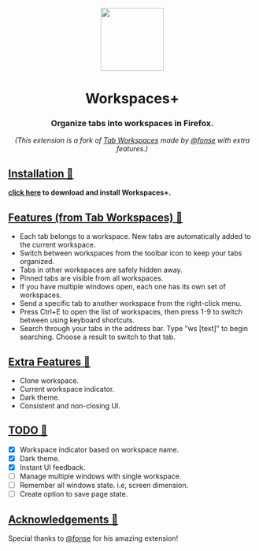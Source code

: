 <p align="center">
    <img width="128" src="https://raw.githubusercontent.com/jahangir1x/workspaces-plus/master/icons/container-site.svg" />
</p>

<h1 align="center">Workspaces+</h1>
<h3 align="center">Organize tabs into workspaces in Firefox.</h3>

<p align="center"><i>(This extension is a fork of <a href="https://addons.mozilla.org/en-US/firefox/addon/tab-workspaces/">Tab Workspaces</a> made by <a href="https://github.com/fonse">@fonse</a> with extra features.)</i></p>

<a href="#Features"><h2>Installation 🔗</h2></a>
<b><a href="https://addons.mozilla.org/en-US/firefox/addon/workspacesplus/">click here</a> to download and install Workspaces+.</b>

<a href="#Features"><h2>Features (from Tab Workspaces) 🔗</h2></a>
 - Each tab belongs to a workspace. New tabs are automatically added to the current workspace.
 - Switch between workspaces from the toolbar icon to keep your tabs organized.
 - Tabs in other workspaces are safely hidden away.
 - Pinned tabs are visible from all workspaces.
 - If you have multiple windows open, each one has its own set of workspaces.
 - Send a specific tab to another workspace from the right-click menu.
 - Press Ctrl+E to open the list of workspaces, then press 1-9 to switch between using keyboard shortcuts.
 - Search through your tabs in the address bar. Type "ws [text]" to begin searching. Choose a result to switch to that tab.

<a href="#Features"><h2>Extra Features 🔗</h2></a>
 - Clone workspace.
 - Current workspace indicator.
 - Dark theme.
 - Consistent and non-closing UI.

<a href="#TODO"><h2>TODO 🔗</h2></a>
- [x] Workspace indicator based on workspace name.
- [x] Dark theme.
- [x] Instant UI feedback.
- [ ] Manage multiple windows with single workspace.
- [ ] Remember all windows state. i.e, screen dimension.
- [ ] Create option to save page state.

<a href="#Features"><h2>Acknowledgements 🔗</h2></a>
Special thanks to [@fonse](https://github.com/fonse) for his amazing extension!
